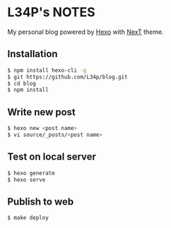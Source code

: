 # L34P's NOTES
My personal blog powered by [Hexo](https://github.com/hexojs/hexo) with [NexT](https://github.com/iissnan/hexo-theme-next) theme.  

## Installation
```bash
$ npm install hexo-cli -g
$ git https://github.com/L34p/blog.git
$ cd blog
$ npm install
```

## Write new post
```bash
$ hexo new <post name>
$ vi source/_posts/<post name>
```

## Test on local server
```bash
$ hexo generate
$ hexo serve
```

## Publish to web
```bash
$ make deploy
```
